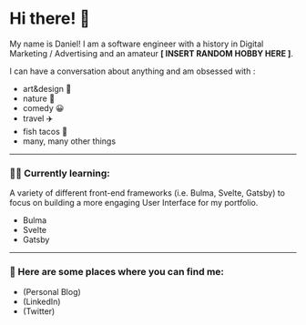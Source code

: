 # Hi there! 👋

My name is Daniel!  I am a software engineer with a history in Digital Marketing / Advertising and an amateur **[ INSERT RANDOM HOBBY HERE ]**.

I can have a conversation about anything and am obsessed with :
- art&design 📐
- nature 🌳
- comedy :grinning:
- travel :airplane:
- fish tacos :taco:
- many, many other things
-------
### 🧑‍💻 Currently learning:
A variety of different front-end frameworks (i.e. Bulma, Svelte, Gatsby) to focus on building a more engaging User Interface for my portfolio.
- Bulma
- Svelte
- Gatsby
<!--
### Projects:
##### / Potluck Planner - *[ Node.js ]*:
- Collaborated with back-end team to construct efficient architecture
- Built out necessary endpoints
- Developed entire documentation for front-end team to leverage endpoints to deliver appropriate data

##### / Blue Witness - *[ Kanban board & Agile workflow ]*:
- Spearheaded all cross-functional team standups
- Distributed tasks as main point-of-contact for each team
- Kept team accountable by monitoring product deadlines closely

##### / Water My Plants - *[ React.js ]*:
- Contributed authentication form for users to gain access to app
- Managed styling and positioning on assigned page
- Connected with larger team to coordinate feature hand-off and consistency with product at-large
-->
-------


### 🔎 Here are some places where you can find me:
- (Personal Blog)
- (LinkedIn)
- (Twitter)

<!--
**danielbkim/danielbkim** is a ✨ _special_ ✨ repository because its `README.md` (this file) appears on your GitHub profile.

Here are some ideas to get you started:

- 🔭 I’m currently working on ...
- 🌱 I’m currently learning ...
- 👯 I’m looking to collaborate on ...
- 🤔 I’m looking for help with ...
- 💬 Ask me about ...
- 📫 How to reach me: ...
- 😄 Pronouns: ...
- ⚡ Fun fact: ...
-->

